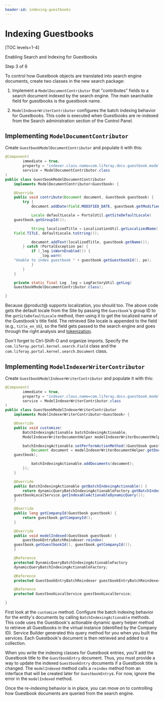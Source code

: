 ```yaml
---
header-id: indexing-guestbooks
---
```


# Indexing Guestbooks

[TOC levels=1-4]

<div class="learn-path-step row">
    <p id="stepTitle">Enabling Search and Indexing for Guestbooks</p><p>Step 3 of 6</p>
</div>

To control how Guestbook objects are translated into search engine documents,
create two classes in the new search package:

1.  Implement a `ModelDocumentContributor` that "contributes" fields to a search
    document indexed by the search engine. The main searchable field for
    guestbooks is the guestbook name. 

2.  `ModelIndexerWriterContributor` configures the batch indexing behavior for
    Guestbooks. This code is executed when Guestbooks are re-indexed from the
    Search administration section of the Control Panel.

## Implementing `ModelDocumentContributor`

Create `GuestbookModelDocumentContributor` and populate it with this:

```java
@Component(
        immediate = true,
        property = "indexer.class.name=com.liferay.docs.guestbook.model.Guestbook",
        service = ModelDocumentContributor.class
)
public class GuestbookModelDocumentContributor
    implements ModelDocumentContributor<Guestbook> {

    @Override
    public void contribute(Document document, Guestbook guestbook) {
        try {
            document.addDate(Field.MODIFIED_DATE, guestbook.getModifiedDate());

            Locale defaultLocale = PortalUtil.getSiteDefaultLocale(
    guestbook.getGroupId());

            String localizedTitle = LocalizationUtil.getLocalizedName(
    Field.TITLE, defaultLocale.toString());

            document.addText(localizedTitle, guestbook.getName());
        } catch (PortalException pe) {
            if (_log.isWarnEnabled()) {
                _log.warn(
    "Unable to index guestbook " + guestbook.getGuestbookId(), pe);
            }
        }
    }

    private static final Log _log = LogFactoryUtil.getLog(
    GuestbookModelDocumentContributor.class);

}
```

Because @product@ supports localization, you should too. The above code gets 
the default locale from the Site by passing the `Guestbook`'s group ID to 
the `getSiteDefaultLocale` method, then using it to get the localized name
of the Guestbook's title field. The retrieved Site locale is appended to the
field (e.g., `title_en_US`), so the field gets passed to the search engine
and goes through the right analysis and
[tokenization](https://www.elastic.co/guide/en/elasticsearch/reference/2.4/analysis-tokenizers.html). 

Don't forget to Ctrl-Shift-O and organize imports. Specify the 
`com.liferay.portal.kernel.search.Field` class and the
`com.liferay.portal.kernel.search.Document` class. 

## Implementing `ModelIndexerWriterContributor`

Create `GuestbookModelIndexerWriterContributor` and populate it with this:

```java
@Component(
        immediate = true,
        property = "indexer.class.name=com.liferay.docs.guestbook.model.Guestbook",
        service = ModelIndexerWriterContributor.class
)
public class GuestbookModelIndexerWriterContributor
    implements ModelIndexerWriterContributor<Guestbook> {

    @Override
    public void customize(
        BatchIndexingActionable batchIndexingActionable,
        ModelIndexerWriterDocumentHelper modelIndexerWriterDocumentHelper) {

        batchIndexingActionable.setPerformActionMethod((Guestbook guestbook) -> {
            Document document = modelIndexerWriterDocumentHelper.getDocument(
    guestbook);

            batchIndexingActionable.addDocuments(document);
        });
    }

    @Override
    public BatchIndexingActionable getBatchIndexingActionable() {
        return dynamicQueryBatchIndexingActionableFactory.getBatchIndexingActionable(
    guestbookLocalService.getIndexableActionableDynamicQuery());
    }

    @Override
    public long getCompanyId(Guestbook guestbook) {
        return guestbook.getCompanyId();
    }

    @Override
    public void modelIndexed(Guestbook guestbook) {
        guestbookEntryBatchReindexer.reindex(
    guestbook.getGuestbookId(), guestbook.getCompanyId());
    }

    @Reference
    protected DynamicQueryBatchIndexingActionableFactory
    dynamicQueryBatchIndexingActionableFactory;

    @Reference
    protected GuestbookEntryBatchReindexer guestbookEntryBatchReindexer;

    @Reference
    protected GuestbookLocalService guestbookLocalService;

}
```

First look at the `customize` method. Configure the batch indexing behavior for
the entity's documents by calling `BatchIndexingActionable` methods. This code
uses the Guestbook's actionable dynamic query helper method to retrieve all
Guestbooks in the virtual instance (identified by the Company ID). Service
Builder generated this query method for you when you built the services. Each
Guestbook's document is then retrieved and added to a collection.

When you write the indexing classes for Guestbook entries, you'll add the
Guestbook title to the `GuestbookEntry` document. Thus, you must provide a way to update
the indexed `GuestbookEntry` documents if a Guestbook title is changed.  The
`modelIndexed` method calls a `reindex` method from an interface that will be
created later for `GuestbookEntry`s. For now, ignore the error in the
`modelIndexed` method. 

Once the re-indexing behavior is in place, you can move on to controlling how
Guestbook documents are queried from the search engine.
